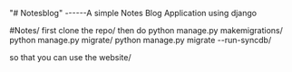 "# Notesblog" 
------A simple Notes Blog Application using django

#Notes/
first clone the repo/
then do python manage.py makemigrations/
python manage.py migrate/
python manage.py migrate --run-syncdb/

so that you can use the website/
